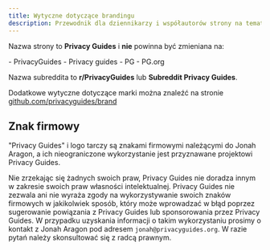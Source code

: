 ```yaml
---
title: Wytyczne dotyczące brandingu
description: Przewodnik dla dziennikarzy i współautorów strony na temat właściwego oznaczania marki i logo Privacy Guides.
---
```


Nazwa strony to **Privacy Guides** i **nie** powinna być zmieniana na:

<div class="pg-red" markdown>
- PrivacyGuides
- Privacy guides
- PG
- PG.org
</div>

Nazwa subreddita to **r/PrivacyGuides** lub **Subreddit Privacy Guides**.

Dodatkowe wytyczne dotyczące marki można znaleźć na stronie [github.com/privacyguides/brand](https://github.com/privacyguides/brand)

## Znak firmowy

"Privacy Guides" i logo tarczy są znakami firmowymi należącymi do Jonah Aragon, a ich nieograniczone wykorzystanie jest przyznawane projektowi Privacy Guides.

Nie zrzekając się żadnych swoich praw, Privacy Guides nie doradza innym w zakresie swoich praw własności intelektualnej. Privacy Guides nie zezwala ani nie wyraża zgody na wykorzystywanie swoich znaków firmowych w jakikolwiek sposób, który może wprowadzać w błąd poprzez sugerowanie powiązania z Privacy Guides lub sponsorowania przez Privacy Guides. W przypadku uzyskania informacji o takim wykorzystaniu prosimy o kontakt z Jonah Aragon pod adresem `jonah@privacyguides.org`. W razie pytań należy skonsultować się z radcą prawnym.
